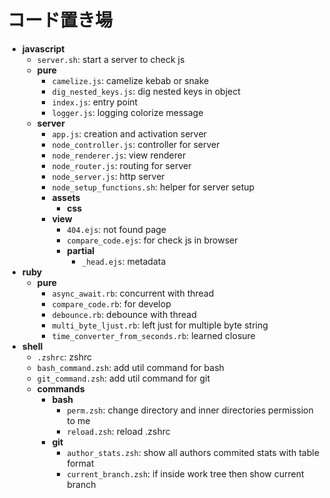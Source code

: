 # コード置き場

- **javascript**
  - `server.sh`: start a server to check js
  - **pure**
    - `camelize.js`: camelize kebab or snake
    - `dig_nested_keys.js`: dig nested keys in object
    - `index.js`: entry point
    - `logger.js`: logging colorize message
  - **server**
    - `app.js`: creation and activation server
    - `node_controller.js`: controller for server
    - `node_renderer.js`: view renderer
    - `node_router.js`: routing for server
    - `node_server.js`: http server
    - `node_setup_functions.sh`: helper for server setup
    - **assets**
      - **css**
    - **view**
      - `404.ejs`: not found page
      - `compare_code.ejs`: for check js in browser
      - **partial**
        - `_head.ejs`: metadata
- **ruby**
  - **pure**
    - `async_await.rb`: concurrent with thread
    - `compare_code.rb`: for develop
    - `debounce.rb`: debounce with thread
    - `multi_byte_ljust.rb`: left just for multiple byte string
    - `time_converter_from_seconds.rb`: learned closure
- **shell**
  - `.zshrc`: zshrc
  - `bash_command.zsh`: add util command for bash
  - `git_command.zsh`: add util command for git
  - **commands**
    - **bash**
      - `perm.zsh`: change directory and inner directories permission to me
      - `reload.zsh`: reload .zshrc
    - **git**
      - `author_stats.zsh`: show all authors commited stats with table format
      - `current_branch.zsh`: if inside work tree then show current branch
